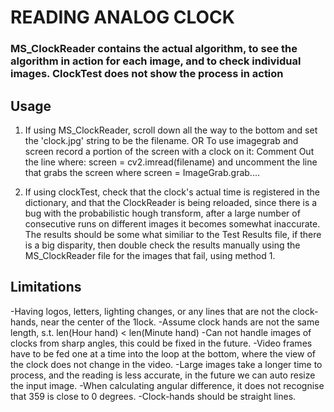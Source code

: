 # READING ANALOG CLOCK

### MS_ClockReader contains the actual algorithm, to see the algorithm in action for each image, and to check individual images. ClockTest does not show the process in action

## Usage
1) If using MS_ClockReader, scroll down all the way to the bottom and set the 'clock.jpg' string to be the filename.
OR 
To use imagegrab and screen record a portion of the screen with a clock on it:
Comment Out the line where:
	 screen = cv2.imread(filename) 
and uncomment the line that grabs the screen where 
	screen = ImageGrab.grab....	

2) If using clockTest, check that the clock's actual time is registered in the dictionary, and that the ClockReader is being reloaded, since there is a bug with the probabilistic hough transform, after a large number of consecutive runs on different images it becomes somewhat inaccurate. The results should be some what similiar to the Test Results file, if there is a big disparity, then double check the results manually using the MS_ClockReader file for the images that fail, using method 1.

## Limitations
-Having logos, letters, lighting changes, or any lines that are not the clock-hands,  near the center of the 1lock.
-Assume clock hands are not the same length, s.t. len(Hour hand) < len(Minute hand)
-Can not handle images of clocks from sharp angles, this could be fixed in the future.
-Video frames have to be fed one at a time into the loop at the bottom, where the view of the clock does not change in the video.
-Large images take a longer time to process, and the reading is less accurate, in the future we can auto resize the input image.
-When calculating angular difference, it does not recognise that 359 is close to 0 degrees.
-Clock-hands should be straight lines.
